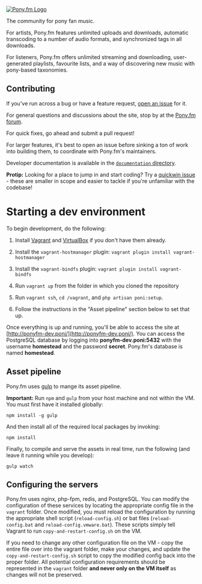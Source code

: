 [![Pony.fm Logo](https://pony.fm/images/ponyfm-logo.svg)](https://pony.fm/)

The community for pony fan music.

For artists, Pony.fm features unlimited uploads and downloads, automatic
transcoding to a number of audio formats, and synchronized tags in all
downloads.

For listeners, Pony.fm offers unlimited streaming and downloading, user-generated
playlists, favourite lists, and a way of discovering new music with pony-based
taxonomies.


Contributing
------------
If you've run across a bug or have a feature request,
[open an issue](https://github.com/Poniverse/Pony.fm/issues/new)
for it.

For general questions and discussions about the site, stop by at
the [Pony.fm forum](https://mlpforums.com/forum/62-ponyfm/).

For quick fixes, go ahead and submit a pull request!

For larger features, it's best to open an issue before sinking a ton of work
into building them, to coordinate with Pony.fm's maintainers.

Developer documentation is available in the [`documentation` directory](documentation).

**Protip:** Looking for a place to jump in and start coding? Try a
[quickwin issue](https://github.com/Poniverse/Pony.fm/labels/quickwin%21) -
these are smaller in scope and easier to tackle if you're unfamiliar with the codebase!


Starting a dev environment
==========================

To begin development, do the following:

1. Install [Vagrant](https://www.vagrantup.com/downloads.html) and
   [VirtualBox](https://www.virtualbox.org/wiki/Downloads) if you don't have them already.

2. Install the `vagrant-hostmanager` plugin: `vagrant plugin install vagrant-hostmanager`

3. Install the `vagrant-bindfs` plugin: `vagrant plugin install vagrant-bindfs`

4. Run `vagrant up` from the folder in which you cloned the repository

5. Run `vagrant ssh`, `cd /vagrant`, and `php artisan poni:setup`.

6. Follow the instructions in the "Asset pipeline" section below to set that up.

Once everything is up and running, you'll be able to access the site at [http://ponyfm-dev.poni/](http://ponyfm-dev.poni/). You can access the PostgreSQL database by logging into **ponyfm-dev.poni:5432** with the username **homestead** and the password **secret**. Pony.fm's database is named **homestead**.

Asset pipeline
--------------

Pony.fm uses [gulp](http://gulpjs.com/) to mange its asset pipeline.

**Important:** Run `npm` and `gulp` from your host machine and not within the VM. You must first have it installed globally:

    npm install -g gulp

And then install all of the required local packages by invoking:

    npm install

Finally, to compile and serve the assets in real time, run the following (and leave it running while you develop):

    gulp watch

Configuring the servers
-----------------------

Pony.fm uses nginx, php-fpm, redis, and PostgreSQL. You can modify the configuration of these services by locating the appropriate config file in the `vagrant` folder. Once modified, you must reload the configuration by running the appropriate shell script (`reload-config.sh`) or bat files (`reload-config.bat` and `reload-config.vmware.bat`). These scripts simply tell Vagrant to run `copy-and-restart-config.sh` on the VM.

If you need to change any other configuration file on the VM - copy the entire file over into the vagrant folder, make your changes, and update the `copy-and-restart-config.sh` script to copy the modified config back into the proper folder. All potential configuration requirements should be represented in the `vagrant` folder **and never only on the VM itself** as changes will not be preserved.

